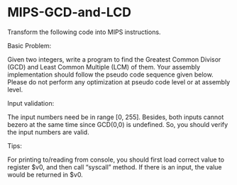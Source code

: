 # MIPS-GCD-and-LCD

Transform the following code into MIPS instructions. 

Basic Problem: 

Given two integers, write a program to find the Greatest Common Divisor (GCD) and Least Common Multiple (LCM) of them. Your assembly implementation should follow the pseudo code sequence given below. Please do not perform any optimization at pseudo code level or at assembly level. 

Input validation: 

The input numbers need be in range [0, 255]. Besides, both inputs cannot bezero at the same time since GCD(0,0) is undefined. So, you should verify the input numbers are valid.

Tips: 

For printing to/reading from console, you should first load correct value to register $v0, and then call “syscall” method. If there is an input, the value would be returned in $v0.

